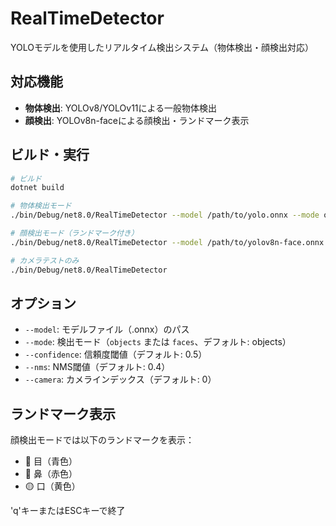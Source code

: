 # RealTimeDetector

YOLOモデルを使用したリアルタイム検出システム（物体検出・顔検出対応）

## 対応機能

- **物体検出**: YOLOv8/YOLOv11による一般物体検出
- **顔検出**: YOLOv8n-faceによる顔検出・ランドマーク表示

## ビルド・実行

```bash
# ビルド
dotnet build

# 物体検出モード
./bin/Debug/net8.0/RealTimeDetector --model /path/to/yolo.onnx --mode objects

# 顔検出モード（ランドマーク付き）
./bin/Debug/net8.0/RealTimeDetector --model /path/to/yolov8n-face.onnx --mode faces

# カメラテストのみ
./bin/Debug/net8.0/RealTimeDetector
```

## オプション

- `--model`: モデルファイル（.onnx）のパス
- `--mode`: 検出モード（`objects` または `faces`、デフォルト: objects）
- `--confidence`: 信頼度閾値（デフォルト: 0.5）
- `--nms`: NMS閾値（デフォルト: 0.4）
- `--camera`: カメラインデックス（デフォルト: 0）

## ランドマーク表示

顔検出モードでは以下のランドマークを表示：
- 🔵 目（青色）
- 🔴 鼻（赤色）
- 🟡 口（黄色）

'q'キーまたはESCキーで終了
